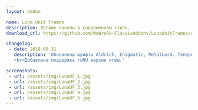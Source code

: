 ```yaml
---
layout: addon

name: Luna Unit Frames
description: Легкие панели в современном стиле.
download_url: https://github.com/WoWruRU-ClassicAddons/LunaUnitFrames/archive/master.zip

changelog:
 - date: 2018-08-31
   description: 'Обновлены шрифты Aldrich, Enigmatic, MetalLord. Теперь они поддерживают кириллические символы.
   <br>Добавлена поддержка ruRU версии игры.'

screenshots:
 - url: /assets/img/LunaUF_1.jpg
 - url: /assets/img/LunaUF_2.jpg
 - url: /assets/img/LunaUF_3.jpg
 - url: /assets/img/LunaUF_4.jpg
 - url: /assets/img/LunaUF_5.jpg
---
```

